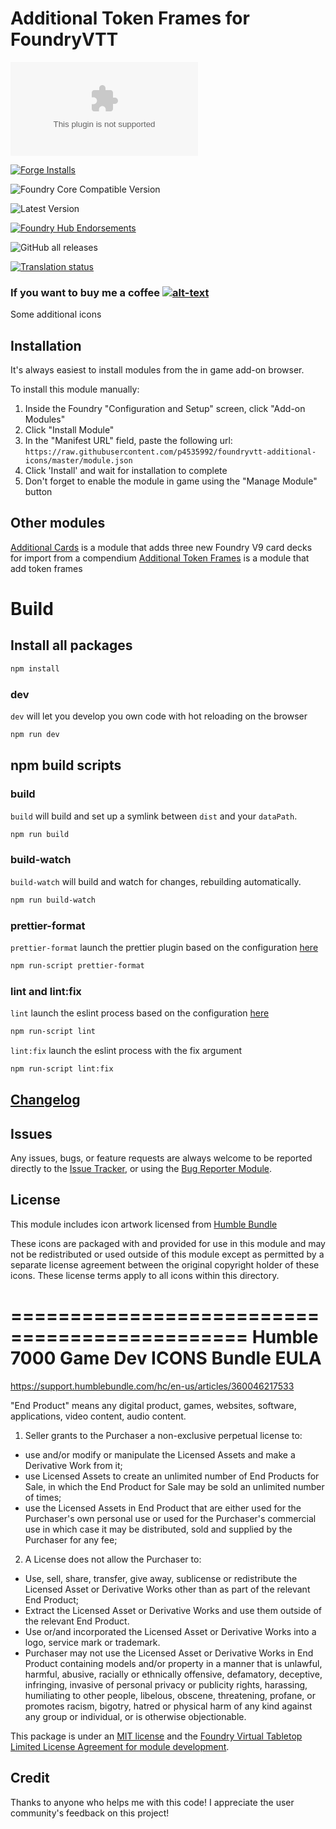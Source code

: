 # Additional Token Frames  for FoundryVTT

![Latest Release Download Count](https://img.shields.io/github/downloads/p4535992/foundryvtt-additional-icons/latest/module.zip?color=2b82fc&label=DOWNLOADS&style=for-the-badge)

[![Forge Installs](https://img.shields.io/badge/dynamic/json?label=Forge%20Installs&query=package.installs&suffix=%25&url=https%3A%2F%2Fforge-vtt.com%2Fapi%2Fbazaar%2Fpackage%2Fadditional-icons&colorB=006400&style=for-the-badge)](https://forge-vtt.com/bazaar#package=additional-icons)

![Foundry Core Compatible Version](https://img.shields.io/badge/dynamic/json.svg?url=https%3A%2F%2Fraw.githubusercontent.com%2Fp4535992%2Ffoundryvtt-additional-icons%2Fmaster%2Fmodule.json&label=Foundry%20Version&query=$.compatibleCoreVersion&colorB=orange&style=for-the-badge)

![Latest Version](https://img.shields.io/badge/dynamic/json.svg?url=https%3A%2F%2Fraw.githubusercontent.com%2Fp4535992%2Ffoundryvtt-additional-icons%2Fmaster%2Fmodule.json&label=Latest%20Release&prefix=v&query=$.version&colorB=red&style=for-the-badge)

[![Foundry Hub Endorsements](https://img.shields.io/endpoint?logoColor=white&url=https%3A%2F%2Fwww.foundryvtt-hub.com%2Fwp-json%2Fhubapi%2Fv1%2Fpackage%2Fadditional-icons%2Fshield%2Fendorsements&style=for-the-badge)](https://www.foundryvtt-hub.com/package/additional-icons/)

![GitHub all releases](https://img.shields.io/github/downloads/p4535992/foundryvtt-additional-icons/total?style=for-the-badge)

[![Translation status](https://weblate.foundryvtt-hub.com/widgets/additional-icons/-/287x66-black.png)](https://weblate.foundryvtt-hub.com/engage/additional-icons/)

### If you want to buy me a coffee [![alt-text](https://img.shields.io/badge/-Patreon-%23ff424d?style=for-the-badge)](https://www.patreon.com/p4535992)

Some additional icons

## Installation

It's always easiest to install modules from the in game add-on browser.

To install this module manually:
1.  Inside the Foundry "Configuration and Setup" screen, click "Add-on Modules"
2.  Click "Install Module"
3.  In the "Manifest URL" field, paste the following url:
`https://raw.githubusercontent.com/p4535992/foundryvtt-additional-icons/master/module.json`
4.  Click 'Install' and wait for installation to complete
5.  Don't forget to enable the module in game using the "Manage Module" button

## Other modules

[Additional Cards](https://github.com/p4535992/foundryvtt-additional-cards) is a module that adds three new Foundry V9 card decks for import from a compendium
[Additional Token Frames](https://github.com/p4535992/foundryvtt-additional-token-frames) is a module that add token frames

# Build

## Install all packages

```bash
npm install
```

### dev

`dev` will let you develop you own code with hot reloading on the browser

```bash
npm run dev
```

## npm build scripts

### build

`build` will build and set up a symlink between `dist` and your `dataPath`.

```bash
npm run build
```

### build-watch

`build-watch` will build and watch for changes, rebuilding automatically.

```bash
npm run build-watch
```

### prettier-format

`prettier-format` launch the prettier plugin based on the configuration [here](./.prettierrc)

```bash
npm run-script prettier-format
```

### lint and lint:fix

`lint` launch the eslint process based on the configuration [here](./.eslintrc.json)

```bash
npm run-script lint
```

`lint:fix` launch the eslint process with the fix argument

```bash
npm run-script lint:fix
```

## [Changelog](./CHANGELOG.md)

## Issues

Any issues, bugs, or feature requests are always welcome to be reported directly to the [Issue Tracker](https://github.com/p4535992/foundryvtt-additional-cards/issues ), or using the [Bug Reporter Module](https://foundryvtt.com/packages/bug-reporter/).

## License

This module includes icon artwork licensed from [Humble Bundle](https://support.humblebundle.com/hc/en-us/articles/360046217533) 

These icons are packaged with and provided for use in this module and may not be redistributed or used outside of this module except as permitted by a separate license agreement between the original copyright holder of these icons. These license terms apply to all icons within this directory.

==============================================
Humble 7000 Game Dev ICONS Bundle EULA
==============================================

https://support.humblebundle.com/hc/en-us/articles/360046217533

"End Product" means any digital product, games, websites, software, applications, video content, audio content.

1. Seller grants to the Purchaser a non-exclusive perpetual license to:
- use and/or modify or manipulate the Licensed Assets and make a Derivative Work from it;
- use Licensed Assets to create an unlimited number of End Products for Sale, in which the End Product for Sale may be sold an unlimited number of times;
- use the Licensed Assets in End Product that are either used for the Purchaser's own personal use or used for the Purchaser's commercial use in which case it may be distributed, sold and supplied by the Purchaser for any fee;

2. A License does not allow the Purchaser to:
- Use, sell, share, transfer, give away, sublicense or redistribute the Licensed Asset or Derivative Works other than as part of the relevant End Product;
- Extract the Licensed Asset or Derivative Works and use them outside of the relevant End Product.
- Use or/and incorporated the Licensed Asset or Derivative Works into a logo, service mark or trademark.
- Purchaser may not use the Licensed Asset or Derivative Works in End Product containing models and/or property in a manner that is unlawful, harmful, abusive, racially or ethnically offensive, defamatory, deceptive, infringing, invasive of personal privacy or publicity rights, harassing, humiliating to other people, libelous, obscene, threatening, profane, or promotes racism, bigotry, hatred or physical harm of any kind against any group or individual, or is otherwise objectionable.

This package is under an [MIT license](LICENSE) and the [Foundry Virtual Tabletop Limited License Agreement for module development](https://foundryvtt.com/article/license/).

## Credit

Thanks to anyone who helps me with this code! I appreciate the user community's feedback on this project!
